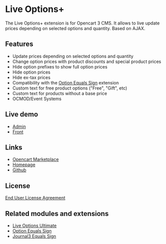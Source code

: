 # Live Options+

The Live Options+ extension is for Opencart 3 CMS. It allows to live update prices depending on selected options and quantity. Based on AJAX.

## Features
* Update prices depending on selected options and quantity
* Change option prices with product discounts and special product prices
* Hide option prefixes to show full option prices
* Hide option prices
* Hide ex-tax prices
* Compatibility with the [Option Equals Sign](https://www.opencart.com/index.php?route=marketplace/extension/info&extension_id=34383) extension
* Custom text for free product options ("Free", "Gift", etc)
* Custom text for products without a base price
* OCMOD/Event Systems

## Live demo
* [Admin](http://ocmod.freevar.com/oc3020/a/admin/index.php?route=extension/module/live_options)
* [Front](http://ocmod.freevar.com/oc3020/a)

## Links
* [Opencart Marketplace](https://www.opencart.com/index.php?route=marketplace/extension/info&extension_id=36005)
* [Homepage](https://underr.space/en/notes/projects/project-0014.html)
* [Github](https://git.io/JfjUj)

## License
[End User License Agreement](https://git.io/JvBf9)

## Related modules and extensions
* [Live Options Ultimate](https://www.opencart.com/index.php?route=marketplace/extension/info&extension_id=35460)
* [Option Equals Sign](https://www.opencart.com/index.php?route=marketplace/extension/info&extension_id=34383)
* [Journal3 Equals Sign](https://www.opencart.com/index.php?route=marketplace/extension/info&extension_id=38532)

